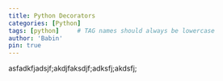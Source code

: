```yaml
---
title: Python Decorators 
categories: [Python]
tags: [python]     # TAG names should always be lowercase
author: 'Babin'
pin: true
---
```


asfadkfjadsjf;akdjfaksdjf;adksfj;akdsfj;